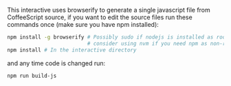 
This interactive uses browserify to generate a single javascript file from CoffeeScript source, if you want to edit the source files run these commands once (make sure you have npm installed):
```bash
npm install -g browserify # Possibly sudo if nodejs is installed as root
                          # consider using nvm if you need npm as non-root
npm install # In the interactive directory
```
and any time code is changed run:
```bash
npm run build-js
```

